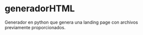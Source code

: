 # generadorHTML
Generador en python que genera una landing page con archivos previamente proporcionados.
